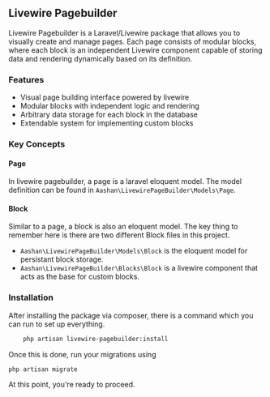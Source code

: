 ## Livewire Pagebuilder 
Livewire Pagebuilder is a Laravel/Livewire package that allows you to visually create and manage pages. Each page consists of modular blocks, where each block is an independent Livewire component capable of storing data and rendering dynamically based on its definition.

### Features
- Visual page building interface powered by livewire 
- Modular blocks with independent logic and rendering
- Arbitrary data storage for each block in the database
- Extendable system for implementing custom blocks 

### Key Concepts
#### Page 
In livewire pagebuilder, a page is a laravel eloquent model. The model definition can be found in `Aashan\LivewirePageBuilder\Models\Page`.
#### Block 
Similar to a page, a block is also an eloquent model. The key thing to remember here is there are two different Block files in this project.
- `Aashan\LivewirePageBuilder\Models\Block` is the eloquent model for persistant block storage.
- `Aashan\LivewirePageBuilder\Blocks\Block` is a livewire component that acts as the base for custom blocks.

### Installation
After installing the package via composer, there is a command which you can run to set up everything.
```bash 
    php artisan livewire-pagebuilder:install
```

Once this is done, run your migrations using 
```bash 
php artisan migrate
```

At this point, you're ready to proceed.

